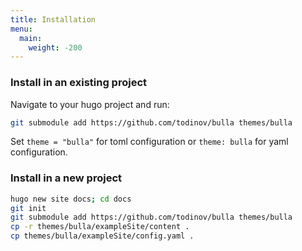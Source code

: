```yaml
---
title: Installation
menu:
  main:
    weight: -200
---
```


### Install in an existing project

Navigate to your hugo project and run:

```sh
git submodule add https://github.com/todinov/bulla themes/bulla
```

Set `theme = "bulla"` for toml configuration or `theme: bulla` for yaml configuration.


### Install in a new project

```sh
hugo new site docs; cd docs
git init
git submodule add https://github.com/todinov/bulla themes/bulla
cp -r themes/bulla/exampleSite/content .
cp themes/bulla/exampleSite/config.yaml .
```
